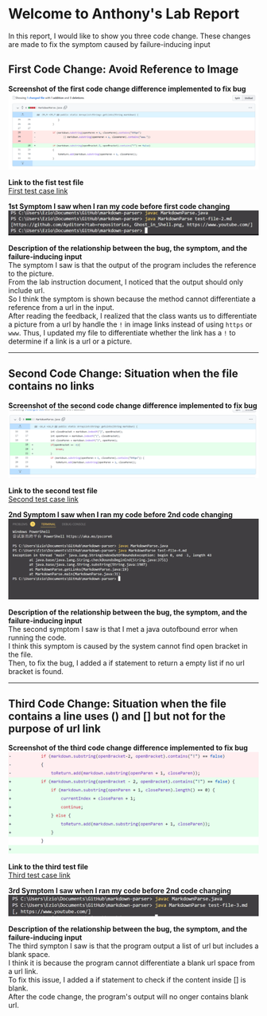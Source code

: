 # Welcome to Anthony's Lab Report

In this report, I would like to show you three code change. These changes are made to fix the symptom caused by failure-inducing input  
  
  
## First Code Change: Avoid Reference to Image  

**Screenshot of the first code change difference implemented to fix bug**  
![First code change to fix bug](Code-Change-1.png)  

**Link to the fist test file**  
[First test case link](https://github.com/Ayditore/markdown-parser/blob/main/test-file-2.md) 

**1st Symptom I saw when I ran my code before first code changing**  
![Symptom 1](Symptom-1.png)  

**Description of the relationship between the bug, the symptom, and the failure-inducing input**  
The symptom I saw is that the output of the program includes the reference to the picture.  
From the lab instruction document, I noticed that the output should only include url.  
So I think the symptom is shown because the method cannot differentiate a reference from a url in the input.  
After reading the feedback, I realized that the class wants us to differentiate a picture from a url by
handle the `!` in image links instead of using `https` or `www`.
Thus, I updated my file to differentiate whether the link has a `!` to determine if a link is a url or a picture.

---
## Second Code Change: Situation when the file contains no links  

**Screenshot of the second code change difference implemented to fix bug**  
![Second code change to fix bug](Code-Change-2.png)  

**Link to the second test file**  
[Second test case link](https://github.com/Ayditore/markdown-parser/blob/main/test-file-4.md)  

**2nd Symptom I saw when I ran my code before 2nd code changing**  
![Symptom 2](Symptom-2.png)  

**Description of the relationship between the bug, the symptom, and the failure-inducing input**    
The second symptom I saw is that I met a java outofbound error when running the code.  
I think this symptom is caused by the system cannot find open bracket in the file.  
Then, to fix the bug, I added a if statement to return a empty list if no url bracket is found.  

---
## Third Code Change: Situation when the file contains a line uses () and [] but not for the purpose of url link

**Screenshot of the third code change difference implemented to fix bug**  
![Third code change to fix bug](Code-Change-3.png)  

**Link to the third test file**  
[Third test case link](https://github.com/Ayditore/markdown-parser/blob/main/test-file-3.md)  

**3rd Symptom I saw when I ran my code before 2nd code changing**  
![Symptom 3](Symptom-3.png)  

**Description of the relationship between the bug, the symptom, and the failure-inducing input**  
The third sympton I saw is that the program output a list of url but includes a blank space.  
I think it is because the program cannot differentiate a blank url space from a url link.  
To fix this issue, I added a if statement to check if the content inside [] is blank.  
After the code change, the program's output will no onger contains blank url.  
